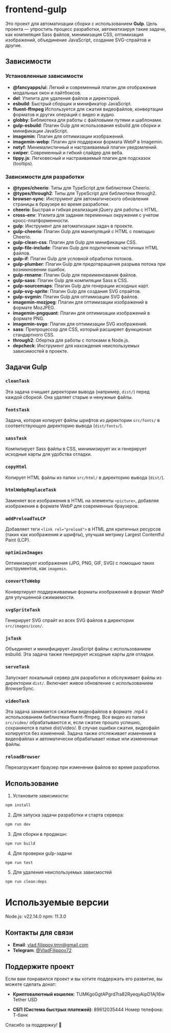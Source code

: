# frontend-gulp

Это проект для автоматизации сборки с использованием **Gulp**. Цель проекта — упростить процесс разработки,
автоматизируя такие задачи, как компиляция Sass файлов, минимизация CSS, оптимизация изображений, объединение
JavaScript, создание SVG-спрайтов и другие.

## Зависимости

### Установленные зависимости

- **@fancyapps/ui**: Легкий и современный плагин для отображения модальных окон и лайтбоксов.
- **del**: Утилита для удаления файлов и директорий.
- **esbuild**: Быстрый сборщик и минификатор JavaScript.
- **fluent-ffmpeg** Используется для сжатия видеофайлов, конвертации форматов и других операций с видео и аудио.
- **globby**: Библиотека для работы с файловыми путями и шаблонами.
- **gulp-esbuild**: Плагин Gulp для использования esbuild для сборки и минификации JavaScript.
- **imagemin**: Плагин для оптимизации изображений.
- **imagemin-webp**: Плагин для поддержки формата WebP в Imagemin.
- **notyf**: Минималистичный и настраиваемый плагин уведомлений.
- **swiper**: Современный и гибкий слайдер для веба.
- **tippy.js**: Легковесный и настраиваемый плагин для подсказок (tooltips).

### Зависимости для разработки

- **@types/cheerio**: Типы для TypeScript для библиотеки Cheerio.
- **@types/through2**: Типы для TypeScript для библиотеки through2.
- **browser-sync**: Инструмент для автоматического обновления страницы в браузере во время разработки.
- **cheerio**: Быстрая и гибкая реализация jQuery для работы с HTML.
- **cross-env**: Утилита для задания переменных окружения с учетом кросс-платформенности.
- **gulp**: Инструмент для автоматизации задач в проекте.
- **gulp-cheerio**: Плагин Gulp для манипуляций с HTML с помощью Cheerio.
- **gulp-clean-css**: Плагин для Gulp для минификации CSS.
- **gulp-file-include**: Плагин Gulp для подключения частичных HTML файлов.
- **gulp-if**: Плагин Gulp для условной обработки потоков.
- **gulp-plumber**: Плагин Gulp для предотвращения разрыва потока при возникновении ошибок.
- **gulp-rename**: Плагин Gulp для переименования файлов.
- **gulp-sass**: Плагин Gulp для компиляции Sass в CSS.
- **gulp-sourcemaps**: Плагин Gulp для генерации исходных карт.
- **gulp-svg-sprite**: Плагин Gulp для создания SVG спрайтов.
- **gulp-svgmin**: Плагин Gulp для оптимизации SVG файлов.
- **imagemin-mozjpeg**: Плагин для оптимизации изображений в формате MozJPEG.
- **imagemin-pngquant**: Плагин для оптимизации изображений в формате PNG.
- **imagemin-svgo**: Плагин для оптимизации SVG изображений.
- **sass**: Препроцессор для CSS, который расширяет функционал стандартного CSS.
- **through2**: Обертка для работы с потоками в Node.js.
- **depcheck**: Инструмент для нахождения неиспользуемых зависимостей в проекте.

## Задачи Gulp

### `cleanTask`

Эта задача очищает директории вывода (например, `dist/`) перед каждой сборкой. Она удаляет старые и ненужные файлы.

### `fontsTask`

Задача, которая копирует файлы шрифтов из директории `src/fonts/` в соответствующую директорию вывода (`dist/fonts/`).

### `sassTask`

Компилирует Sass файлы в CSS, минимизирует их и генерирует исходные карты для удобства отладки.

### `copyHtml`

Копирует HTML файлы из папки `src/html/` в директорию вывода (`dist/`).

### `htmlWebpReplaceTask`

Заменяет все изображения в HTML на элементы `<picture>`, добавляя изображения в формате WebP для современных браузеров.

### `addPreloadToLCP`

Добавляет теги `<link rel="preload">` в HTML для критичных ресурсов (таких как изображения и шрифты), улучшая метрику
Largest Contentful Paint (LCP).

### `optimizeImages`

Оптимизирует изображения (JPG, PNG, GIF, SVG) с помощью таких инструментов, как `imagemin`.

### `convertToWebp`

Конвертирует поддерживаемые форматы изображений в формат WebP для улучшенной сжимаемости.

### `svgSpriteTask`

Генерирует SVG спрайт из всех SVG файлов в директории `src/images/icon/`.

### `jsTask`

Объединяет и минифицирует JavaScript файлы с использованием esbuild. Эта задача также генерирует исходные карты для
отладки.

### `serveTask`

Запускает локальный сервер для разработки и обслуживает файлы из директории `dist/`. Включает живое обновление с
использованием BrowserSync.

### `videoTask`

Эта задача занимается сжатием видеофайлов в формате .mp4 с использованием библиотеки fluent-ffmpeg. Все видео из
папки `src/video/` обрабатываются и, если сжатие прошло успешно, сохраняются в папке dist/video/. В случае ошибки
сжатия, видеофайл копируется без изменений. Задача также отслеживает изменения в видеофайлах и автоматически
обрабатывает новые или измененные файлы.

### `reloadBrowser`

Перезагружает браузер при изменении файлов во время разработки.

## Использование

1. Установите зависимости:

```bash
npm install
```

2. Для запуска задачи разработки и старта сервера:

```bash
npm run dev
```

3. Для сборки в продакшн:

```bash
npm run build
```

4. Для проверки gulp-задачи

```bash
npm run test 
```

5. Для удаления неиспользуемых зависмостей

```bash
npm run clean:deps 
```

# Используемые версии

Node.js: v22.14.0
npm: 11.3.0

## Контакты для связи

- **Email**: [vlad.filippov.tmn@gmail.com](mailto:vlad.filippov.tmn@gmail.com)
- **Telegram**: [@VladFilippov72](https://t.me/VladFilippov72)

## Поддержите проект

Если вам понравился проект и вы хотите поддержать его развитие, вы можете сделать донат:

- **Криптовалютный кошелек**: TUMKgoGgtAPgrd7ra82RyeqyAipD1Aj16w
  Tether USD

- **СБП (Система быстрых платежей)**: 89612035444
  Номер телефона: Т-банк

Спасибо за поддержку! 🙏